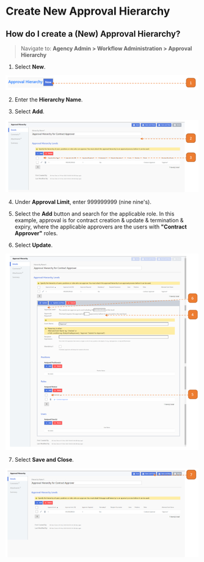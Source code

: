 # Create New Approval Hierarchy

## How do I create a (New) Approval Hierarchy?

> Navigate to: **Agency Admin > Workflow Administration > Approval Hierarchy**

1. Select **New**.

![](images/ApprovalH.png "ApprovalH")

2. Enter the **Hierarchy Name**.

3. Select **Add**.

![](images/ApprovalH2.png "ApprovalH2")

4. Under **Approval Limit**, enter 999999999 (nine nine's).

5. Select the **Add** button and search for the applicable role. 
In this example, approval is for contract creation & update & termination & expiry, where the applicable approvers are the users with **"Contract Approver"** roles.

6. Select **Update**.

![](images/ApprovalH3.png "ApprovalH3")

7. Select **Save and Close**.

![](images/ApprovalH4.png "ApprovalH4")